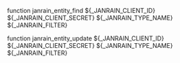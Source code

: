 function janrain_entity_find ${_JANRAIN_CLIENT_ID} ${_JANRAIN_CLIENT_SECRET} ${_JANRAIN_TYPE_NAME} ${_JANRAIN_FILTER}

function janrain_entity_update ${_JANRAIN_CLIENT_ID} ${_JANRAIN_CLIENT_SECRET} ${_JANRAIN_TYPE_NAME} ${_JANRAIN_FILTER}
